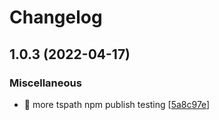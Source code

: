 # Changelog

<a name="1.0.3"></a>
## 1.0.3 (2022-04-17)

### Miscellaneous

- 🧪 more tspath npm publish testing [[5a8c97e](https://github.com/dream-bit-de/dream-bit-utils/commit/5a8c97e2c98a84f1e033dcaea1c9ce8b3e4fbfb5)]


